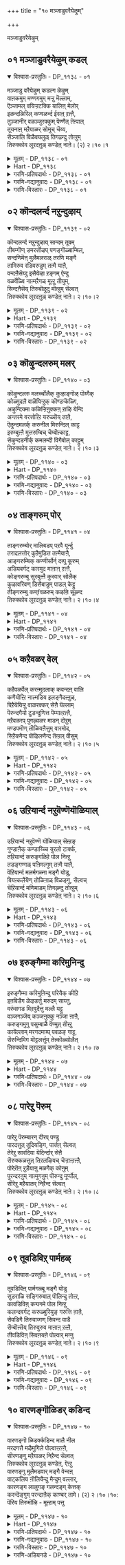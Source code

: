 +++
title = "१० मञ्जाडुवरैयेऴुम्"

+++

मञ्जाडुवरैयेऴुम्

## ०१ मञ्जाडुवरैयेऴुम् कडल्

<details open><summary>विश्वास-प्रस्तुतिः - DP_११३८ - ०१</summary>

मञ्जाडु वरैयेऴुम् कडल्ग ळेऴुम्  
वाऩकमुम् मण्णगमुम् मऱ्ऱु मॆल्लाम्,  
ऎञ्जामल् वयिऱ्ऱटक्कि यालिऩ् मेलोर्  
इळन्दळिरिल् कण्वळर्न्द ईसऩ् ऱऩ्ऩै,  
तुञ्जानीर् वळञ्जुरक्कुम् पॆण्णैत् तॆऩ्पाल्  
तूयनाऩ् मऱैयाळर् सोमुच् चॆय्य,  
सॆञ्जालि विळैवयलुळ् तिगऴ्न्दु तोऩ्ऱुम्  
तिरुक्कोव लूरदऩुळ् कण्डेऩ् नाऩे। (२) २।१०।१
</details>

<details><summary>मूलम् - DP_११३८ - ०१</summary>

मञ्जाडु वरैयेऴुम् कडल्ग ळेऴुम्  
वाऩकमुम् मण्णगमुम् मऱ्ऱु मॆल्लाम्,  
ऎञ्जामल् वयिऱ्ऱटक्कि यालिऩ् मेलोर्  
इळन्दळिरिल् कण्वळर्न्द ईसऩ् ऱऩ्ऩै,  
तुञ्जानीर् वळञ्जुरक्कुम् पॆण्णैत् तॆऩ्पाल्  
तूयनाऩ् मऱैयाळर् सोमुच् चॆय्य,  
सॆञ्जालि विळैवयलुळ् तिगऴ्न्दु तोऩ्ऱुम्  
तिरुक्कोव लूरदऩुळ् कण्डेऩ् नाऩे। (२) २।१०।१
</details>

<details><summary>Hart - DP_११३८</summary>

The dear lord swallowed all the mountains where clouds float,  
the seven oceans, the sky, the earth and all things,  
kept them all in his stomach  
and lay on a tender banyan leaf at the end of the eon:  
I saw him in Thirukkovalur  
where fine paddy grows shining in the fields  
and where pure reciters of the Vedas  
perform Soma sacrifices on the southern banks of the Peṇṇai river  
that flourishes with abundant water:
</details>

<details><summary>गरणि-प्रतिपदार्थः - DP_११३८ - ०१</summary>

मञ्जु=मोडगळु, आडु=सुळिदाडुवन्थ, वरै=पर्वतगळु, एऴुम्=एळन्नू कडल् हळ्=कडलुगळु, एऴुम्=एळन्नू, वान् उलहुम्=मेलण लोकगळॆल्लवन्नू, मण् उलहुम्=भूलोकवन्नू, मट्रुम् ऎल्लाम्=इतर उळिद ऎल्लवन्नू, ऎञ्जामल्=हाळागदन्तॆ, कॆट्टुहोगदन्तॆ, वयट्रु=हॊट्टॆयल्लि, अडक्कि=अडगिसिकॊण्डु, ओर्=साटियिल्लद, आलिन्=आलद, इळम्=ऎळॆय, तळिरिल् मेल्=चिगुरॆलॆय मेलॆ, कण् वळर्न्द=पवडिसिद\(निद्रिसिद\), ईशन् तन्नै=सर्वेश्वरन, तुञ्जा=ऎन्दिगू कॊरॆयागद, नीर्=नीरिन, वळम्=समृद्धियाद, शुरुक्कूम्-प्रवहिसुव, पॆण्णै=पॆण्णै नदिय,\(दक्षिण पिनाकिनि नदिय\) तॆन् पाल्=दक्षिणभागदल्लि, तूय=परिशुद्धराद, नाल् मऱै आळर्=नाल्कु वेदगळन्नू कलितवरु\(वैदिकरु\), शोमु शॆय्य=सोमयागादिगळन्नु माडलु, शॆम् शालि=कॆम्बत्तद, विळै=बॆळॆयुव, वयलुळ्=गद्दॆगळल्लि, तिहऴ्न्दु=प्रकाशिसि, तॊन्ऱुम्=काणुत्तिरुव, तिरुक्कोवलूर् अदनुळ्=तिरुक्कोवलूरिनल्लि, कण्डेन् नाने=नाने कण्डॆनु.
</details>

<details><summary>गरणि-गद्यानुवादः - DP_११३८ - ०१</summary>

मोडगळु सुळिदाडुवन्थ पर्वतगळु एळन्नू, कडलुगळु एळन्नू, मेलण लोकगळॆल्लवन्नू, भूलोकवन्नू, उळिद ऎल्लवन्नू कॆट्टुहाळागदन्तॆ हॊट्टॆयल्लि अडगिसिकॊण्डु, साटियिल्लद आलद चिगुरॆलॆय मेलॆ पवडिसि निद्रिसिद सर्वेश्वरन, ऎन्दिगू कॊरॆयागद समृद्धियाद नीरिन प्रवाहवुळ्ळ पॆण्णै नदिय\(दक्षिण पिनाकिनि नदिय\)

तॆङ्कण भागदल्लि परिशुद्धवाद नाल्कु वेदगळन्नु कलितवरु सोमयागादिगळन्नु माडलु कॆम्बत्त बॆळॆयुव गद्दॆगळल्लि प्रकाशिसि काणुत्तिरुव तिरुक्कोवलूरिनल्लि नाने कण्डॆ.\(१\)
</details>

<details><summary>गरणि-विस्तारः - DP_११३८ - ०१</summary>

आऴ्वाररु हेळुत्तारॆ-तिरुक्कोवलूरु ऎम्बुदु दक्षिणभारतद प्रसिद्धवाद दिव्यक्षेत्र. इदु दक्षिण पिनाकिनि अथवा पॆण्णैनदिय तॆङ्कणदडदल्लि कॆम्बत्त हुलुसागि बॆळॆयुव विशालवाद गद्दॆगळ नडुवॆ बॆळगुत्तिदॆ. अल्लि, नाल्कु वेदगळन्नू साङ्गवागि कलित परिशुद्धस्वभावद वैदिकरु सोमयागादिगळन्नु मोकहितक्कागि नडसुत्तारॆ. नदियल्लि नीरु ऎन्दॆन्दिगू बत्तदॆ, कॊरॆयागदॆ, ऒन्दे समनागि, शुद्धवागि हरियुत्तिरुत्तदॆ.

ई तिरुक्कोवलूरु दिव्यक्षेत्रदल्लि भक्तरन्नु अनुग्रहिसुवुदक्कागि अर्चामूर्तियागिरुव सर्वेश्वरनु आपत्तिनल्लि ऒदगिबरुवन्थवनु, हिन्दॆ, महाप्रळय बन्दाग, अवनु एळुकुलपर्वतगळन्नू, एळु महासमुद्रगळन्नू, मेलण एळु लोकगळन्नू,भूलोकवन्नू, पाताळादि अधोलोकगळन्नू उळिद ऎल्लवन्नू ऒळगॊण्ड इडिय ब्रह्माण्डवन्ने तन्न हॊट्टॆयल्लि अडगिसिट्टुकॊण्डु, अवु यावुवू कॆडदन्तॆ,हाळागदन्तॆ नोडिकॊण्डवनु, अनन्तर अवने ऒन्दु अपूर्वविलक्षण शिशुवागि रूपगॊण्डु, साटियिल्लद आलद ऒन्दु चिगुरॆलॆय मेलॆ निर्लिप्तनागि पवडिसि बहुकाल निद्रिसिदवनु. इन्थ अद्भुतकारियूकरुणानिधियू आद ई सर्वेश्वरनन्नु इन्दु नन्न कण्णार इल्लि नाने कण्डुकॊण्डॆ\!
</details>

## ०२ कॊन्दलर्न्द नऱुन्दुऴाय्

<details open><summary>विश्वास-प्रस्तुतिः - DP_११३९ - ०२</summary>

कॊन्दलर्न्द नऱुन्दुऴाय् सान्दम् तूबम्  
तीबम्गॊण् डमरर्त्तॊऴप् पणङ्गॊळ्बाम्बिल्,  
सन्दणिमॆऩ् मुलैमलराळ् तरणि मङ्गै  
तामिरुव रडिवरुडुम् तऩ्मै याऩै,  
वन्दऩैसॆय्दु इसैयेऴा ऱङ्गम् ऐन्दु  
वळर्वेळ्वि नाऩ्मऱैगळ् मूऩ्ऱु तीयुम्,  
सिन्दऩैसॆय् तिरुबॊऴुदु मॊऩ्ऱुम् सॆल्वत्  
तिरुक्कोव लूरदऩुळ् कण्डेऩ् नाऩे। २।१०।२
</details>

<details><summary>मूलम् - DP_११३९ - ०२</summary>

कॊन्दलर्न्द नऱुन्दुऴाय् सान्दम् तूबम्  
तीबम्गॊण् डमरर्त्तॊऴप् पणङ्गॊळ्बाम्बिल्,  
सन्दणिमॆऩ् मुलैमलराळ् तरणि मङ्गै  
तामिरुव रडिवरुडुम् तऩ्मै याऩै,  
वन्दऩैसॆय्दु इसैयेऴा ऱङ्गम् ऐन्दु  
वळर्वेळ्वि नाऩ्मऱैगळ् मूऩ्ऱु तीयुम्,  
सिन्दऩैसॆय् तिरुबॊऴुदु मॊऩ्ऱुम् सॆल्वत्  
तिरुक्कोव लूरदऩुळ् कण्डेऩ् नाऩे। २।१०।२
</details>

<details><summary>Hart - DP_११३९</summary>

He rests on Adisesha on the ocean,  
as the gods in the sky bring fragrant thulasi garlands,  
sandal paste, fragrances and lamps to worship him  
and both Lakshmi whose breasts are smeared with sandal paste  
and the earth goddess rub his feet:  
I saw him in rich Thirukkovalur  
where the reciters of the Vedas make the five sacrifices  
and three fires and worship him reciting  
the six Upanishads and the four Vedas  
with musical songs that have seven ragas:  
They think only of him in their minds night and day:
</details>

<details><summary>गरणि-प्रतिपदार्थः - DP_११३९ - ०२</summary>

कॊन्दु=गॊञ्चलु गॊञ्चलागि, अलर्न्द=अरळिरुव, नऱु=सुवासनॆय, तुऴाय्=तुलसिय\(हारगळ\)न्नू, शान्दम्=गन्धवन्नू, दूपम्=धूपवन्नू, दीपम्=दीपवन्नू, कॊण्डु=तॆगॆदुकॊण्डु, अमरर्=देवतॆगळु, तॊऴुम्=पूजिसुव, पणम् कॊळ्=हॆडॆगळन्नुळ्ळ,

पाम्बिल्=शेषन मेलॆ=शन्दु=सुगन्धवन्नु, अणि=पूसिरुव, मॆल् मुलै=मृदुवाद मॊलॆगळुळ्ळ, मलराळ्=श्रीदेवियू, तरणिमङ्गै=भूदेवियू, ताम् इरुवर्=अवरिब्बरू, अडिवरुडुम्=पादसेवॆ माडुव, तन्मैयानै= हिरिमॆयुळ्ळ भगवन्तनन्नु वन्दनै शॆय्दु=नमस्करिसि, इशै एऴ्-सप्तस्वरगळिन्दलू, आऱु अङ्गम्=आरु वेदाङ्गगळिन्दलू, ऐन्दुवळर् वेळ्वि=पञ्चमहायज्ञगळिन्दलू, नान् मऱैहळ्=नाल्कु वेदगळिन्दलू, मून्ऱु तीयुम्=मूरु अग्निगळिन्दलू, इरुपोदुम्=ऎरडु वेळॆगळल्लियू, शिन्दनैशॆय्दु=चिन्तनॆ नडसुत्ता इरुव, ऒन्ऱुम्=साटियिल्लद, शॆल्वत्तु= भक्तर भाग्यवुळ्ळ, तिरुक्कोवलूर् अदनुळ्=तिरुक्कोवलूरु क्षेत्रदल्लि, कण्डेन् नाने=नाने कण्णार कण्डॆ.
</details>

<details><summary>गरणि-गद्यानुवादः - DP_११३९ - ०२</summary>

गॊञ्चलु गॊञ्चलागि अरळिरुव सुवासनॆय तुलसिय हारगळन्नू गन्धवन्नू धूपवन्नू दीपवन्नू तॆगॆदुकॊण्डु देवतॆगळु पूजिसुव हॆडॆगळुळ्ळ शेषन मेलॆ पवडिसि चन्दनवन्नु पूसिरुव मृदुवाद मॊलॆगळुळ्ळ श्रीदेवियू भूदेवियू इब्बरू पादसेवॆ माडुव हिरिमॆयुळ्ळ भगवन्तनन्नु नमस्करिसि, सप्तस्वरगळिन्दलू, आरु वेदाङ्गगळिन्दलू, पञ्चमहायज्ञगळिन्दलू, नाल्कु वेदगळिन्दलू, मूरु अग्निगळिन्दलू, ऎरडु वेळॆगळल्लियू चिन्तिसुत्ता इरुव साटियिल्लद भक्तर भाग्यवुळ्ळ तिरुक्कोवलूरिनल्लिनाने कण्णार कण्डॆ.\(२\)
</details>

<details><summary>गरणि-विस्तारः - DP_११३९ - ०२</summary>

आऴ्वाररु हेळुत्तारॆ- तिरुक्कोवलूरिनल्लि नॆलसिरुव सर्वेश्वरनु हॆडॆगळुळ्ळ शेषन मेलॆ पवडिसिद्दानॆ. श्रीदेवि भूदेविगळीर्वरू स्वामिय पादसेवॆयल्लि तॊडगिद्दारॆ. देवाधिदेवतॆगळुअल्लिगॆ बन्दु, परिमळवन्नु बीरुव गॊञ्चलुगॊञ्चलागि अरळिरुव तुलसिय हारगळिन्दलू, धूपदीप चन्दनादिगळिन्दलू पूजिसि, स्वामिगॆ नम्रतॆयिन्द तलॆबागि नमस्करिसुत्तारॆ. तिरुक्कोवलूरिनल्लि भगवन्तनन्नु भयभक्तियिन्द नमिसि पूजिसुव विष्ठराद वैदिकरिद्दारॆ. अवरु भगवन्तनिगागि इनिदागि सप्तस्वरगळ जोडणॆयिन्द कूडिद गान माडुत्तारॆ. आरु वेदाङ्गगळन्नु पट्ःइसुत्तारॆ. पञ्चमहायज्ञगळन्नु नडसुत्तारॆ. नाल्कु वेदगळिन्द स्तुतिसुत्तारॆ. त्रेताग्निगळिन्द पूजिसुत्तारॆ. हीगॆ, ऎरडु वेळॆगळल्लियू तप्पदॆ सर्वेश्वरनन्नु पूजिसुव भक्तर भाग्यवन्नुळ्ळद्दु ई तिरुक्कोवलूरु क्षेत्र. अपारमहिमनाद सर्वेश्वरनन्नु अल्लि नाने कण्णार कण्डॆ\!
</details>

## ०३ कॊऴुन्दलरुम् मलर्

<details open><summary>विश्वास-प्रस्तुतिः - DP_११४० - ०३</summary>

कॊऴुन्दलरु मलर्च्चोलैक् कुऴाङ्गॊळ् पॊय्गैक्  
कोळ्मुदलै वाळॆयिऱ्ऱुक् कॊण्डऱ्कॆळ्गि,  
अऴुन्दियमा कळिऱ्ऱिऩुक्कऩ् ऱाऴि येन्दि  
अन्तरमे वरत्तोऩ्ऱि यरुळ्सॆय् ताऩै,  
ऎऴुन्दमलर्क् करुनील मिरुन्दिल् काट्ट  
इरुम्बुऩ्ऩै मुत्तरुम्बिच् चॆम्बॊऩ्काट्ट,  
सॆऴुन्दडनीर्क् कमलम्दी विगैबोल् काट्टुम्  
तिरुक्कोव लूरदऩुळ् कण्डेऩ् नाऩे। २।१०।३
</details>

<details><summary>मूलम् - DP_११४० - ०३</summary>

कॊऴुन्दलरु मलर्च्चोलैक् कुऴाङ्गॊळ् पॊय्गैक्  
कोळ्मुदलै वाळॆयिऱ्ऱुक् कॊण्डऱ्कॆळ्गि,  
अऴुन्दियमा कळिऱ्ऱिऩुक्कऩ् ऱाऴि येन्दि  
अन्तरमे वरत्तोऩ्ऱि यरुळ्सॆय् ताऩै,  
ऎऴुन्दमलर्क् करुनील मिरुन्दिल् काट्ट  
इरुम्बुऩ्ऩै मुत्तरुम्बिच् चॆम्बॊऩ्काट्ट,  
सॆऴुन्दडनीर्क् कमलम्दी विगैबोल् काट्टुम्  
तिरुक्कोव लूरदऩुळ् कण्डेऩ् नाऩे। २।१०।३
</details>

<details><summary>Hart - DP_११४०</summary>

When the pious elephant Gajendra  
was caught by a terrible crocodile  
with sharp sword-like teeth in the pool in a grove  
where tender shoots and blossoms bloomed,  
he was terrified and called the lord,  
and our god with his discus came to the pond,  
killed the crocodile, saved Gajendra and gave him his grace:  
I saw our lord in Thirukkovalur  
where dark neelam blossoms bloom,  
large punnai buds open with the color of red gold  
and lotuses in the beautiful ponds shine like fires:
</details>

<details><summary>गरणि-प्रतिपदार्थः - DP_११४० - ०३</summary>

कॊऴुन्दु=तळिरुगळिन्दलू, अलरुम् मलर्=अरळुव हूगळिन्दलू कूडिद, शोलै कुऴाम् कॊळ्=तोपुगळिन्द तुम्बिद, पॊय् है=सरोवरदल्लि, कोळ् मुदलै=क्रूरवाद मॊसळॆयु. वाळ् ऎयिऱु=कत्तियन्तॆ हरितवाद कोरॆहल्लुगळिन्द, कॊण्डर् कु=कालन्नु कच्चि हिडिदाग, ऎळ् हि=कृशवागि, अऴुन्दिय=दुःख\(सङ्कट\)पट्टु, मा कळिट्रुनुक्कू=दॊड्ड आनॆगॆ, अन्ऱु=अन्दु, आऴि एन्दि=चक्रायुधवन्नु धरिसि, अन्दरमेवर-आकाशवे इळिदु बरुवन्तॆ, तोन्ऱि=काणिसिकॊण्डु\(प्रत्यक्षवागि\) अरुळ् शॆय्दानै=कृपॆमाडिदवनन्नु, ऎऴुन्द=नीरिनिन्द मेलॆद्द, मलर् करुनीलम्=कन्नैदिलॆ हूवु, इरुन्दिल् काट्ट-इद्दलिनन्तॆ तोरुत्तिरलु, इरु पुन्नै=दॊड्डदॊड्ड हॊन्नॆमरगळु, मुत्तु=-मुत्तिन हागॆ, अरुम्बि=मॊग्गॊडॆदु, शॆम् पॊन् काट्ट=कॆम्पुचिन्नदन्तॆ तोरुत्तिरलु, शॆऴु=परिशुभ्रवाद, तडम् नीर्=तटाकद नीरिन मेलण, कमलम्=कॆन्दावरॆहूगळु, तीविहै=दीविगॆगळन्तॆ, काट्टुम्=तोरुत्तिरुव, तिरुक्कोवलूर् अदनुळ्=तिरुक्कोवलूरु क्षेत्रदल्लि, कण्डेन् नाने=नाने कण्णार कण्डॆ.
</details>

<details><summary>गरणि-गद्यानुवादः - DP_११४० - ०३</summary>

तळिरुगळिन्दलू अरळुव हूगळिन्दलू कूडिद तोपुगळिन्द तुम्बिकॊण्ड सरोवरदल्लि क्रूरवाद मॊसळॆयु कत्तियन्तॆ हरितवाद कोरॆहल्लुगळिन्द कालन्नु कच्चिहिडिदाग, कृशवागि सङ्कटपट्ट दॊड्ड आनॆगॆ,अन्दु चक्रायुधवन्नु धरिसि, आकाशवे इळिदु बरुवन्तॆ काणिसिकॊण्डु कृपॆमाडिदवनन्नु, नीरिनिन्द मेलॆद्द कन्नैदिलॆ हू इद्दलिनन्तॆ तोरुव दॊड्डदॊड्ड हॊन्नॆमरगळु मुत्तिन हागॆ मॊग्गॊडॆदु कॆम्पुचिन्नदन्तॆ तोरुव, परिशुभ्रवाद तटाकद नीरिन मेलॆ कॆन्दावरॆहूगळु दीविगॆगळन्तॆ तोरुव तिरुक्कोवलूरिनल्लि नाने कण्डॆ.\(३\)
</details>

<details><summary>गरणि-विस्तारः - DP_११४० - ०३</summary>

आऴ्वाररु हेळुत्तारॆ- तिरुक्कोवलूरिनल्लि नॆलसिरुव सर्वेश्वरनु परमकृपाळु. हिन्दॆ, ऒन्दु सल तळिरुगळिन्दलू अरळिद हूगळिन्दलू तुम्बिद तोपुगळिन्द सुत्तुवरिद तम्पाद सरोवरदल्लि, क्रूरवाद मॊसळॆय बायिगॆ सिक्किबिद्द आनॆयॊन्दु भगवन्तनन्नु दीनवागि प्रार्थिसलु आक्षणदल्ले स्वामियु चक्रधारियागि अल्लिगॆ धाविसि बन्दु, आ मॊसळॆय बायिन्द अदन्नु बिडिसलिल्लवे? हागॆये प्रकृतिरम्यवागिरुव तिरुक्कोवलूरिनल्लि भगवन्तनु भक्तरिगॆ कृपॆदोरुवुदरल्लि सन्देहवे इल्ल.
</details>

## ०४ ताङ्गरुम् पोर्

<details open><summary>विश्वास-प्रस्तुतिः - DP_११४१ - ०४</summary>

ताङ्गरुम्बोर् मालिबडप् पऱवै यूर्न्दु  
तरादलत्तोर् कुऱैमुडित्त तऩ्मैयाऩै,  
आङ्गरुम्बिक् कण्णीर्सोर्न् दऩ्पु कूरुम्  
अडियवर्गट् कारमुद माऩाऩ् ऱऩ्ऩै,  
कोङ्गरुम्बु सुरबुऩ्ऩै कुरवार् सोलैक्  
कुऴावरिवण् डिसैबाडुम् पाडल् केट्टु  
तीङ्गरुम्बु कण्fवळरुम् कऴऩि सूऴ्न्द  
तिरुक्कोव लूरदऩुळ् कण्डेऩ् नाऩे। २।१०।४
</details>

<details><summary>मूलम् - DP_११४१ - ०४</summary>

ताङ्गरुम्बोर् मालिबडप् पऱवै यूर्न्दु  
तरादलत्तोर् कुऱैमुडित्त तऩ्मैयाऩै,  
आङ्गरुम्बिक् कण्णीर्सोर्न् दऩ्पु कूरुम्  
अडियवर्गट् कारमुद माऩाऩ् ऱऩ्ऩै,  
कोङ्गरुम्बु सुरबुऩ्ऩै कुरवार् सोलैक्  
कुऴावरिवण् डिसैबाडुम् पाडल् केट्टु  
तीङ्गरुम्बु कण्fवळरुम् कऴऩि सूऴ्न्द  
तिरुक्कोव लूरदऩुळ् कण्डेऩ् नाऩे। २।१०।४
</details>

<details><summary>Hart - DP_११४१</summary>

The lord, sweet nectar for his devotees  
who shed tears of devotion for him,  
rode on Garuḍa, fought with the Māli, strong in battle,  
conquered and destroyed the Rakshasas  
and released the people of the earth from their troubles:  
I saw him in Thirukkovalur surrounded with groves  
where kongu trees, budding surapunnai trees and kuravam trees grow  
and the sweet sugarcane plants in the fields  
listen to the singing of swarms of lined bees and sleep:
</details>

<details><summary>गरणि-प्रतिपदार्थः - DP_११४१ - ०४</summary>

ताङ्ग=तडॆदु\(सहिसि\)कॊळ्ळलु, अरु=असाध्यवाद, पोर्=युद्धदल्लि, मालि=मालियॆम्ब रक्कसनु, पड-मडिदुबीळुवन्तॆ, पऱवै=गरुड पक्षियन्नु, ऊर्न्दु=एरि, तरातलत्तोर्=धरातलदवर, कुऱै मुडित्त=कॊरतॆगळन्नु नीगिसिद, तन्मैयानै=दिव्यस्वभावदवनन्नु, कण् नीर्=कण्णीरु, अरुम्बि=मुत्तिनन्तॆ शोर्न्दु=प्रवहिसि, अन्बु कूरुम्= भक्तियन्नु तोरिसुव\(तिळिसुव\), अडियवर् कट्कु=भक्तरिगॆ, आङ्गु=अल्लिये\(आगले\),आर् अमुदम्=श्रेष्ठवाद\(विशिष्टवाद\), अमृतवे, आनान् तन्नै=आदवनन्नु, कोङ्गु अरुम्बु=कोङ्गुमरद हूगळू, शुरुपुन्नै=सुरुहॊन्नॆय हूगळु, कुरवु=कुरवु हूगळू,आर्=तुम्बिरुव, शोलै=तोपुगळल्लि, कुऴा-ऒट्टुगूडि\(गुम्पुगुम्पागि\), वरि=सुन्दरवाद, वण्डु=दुम्बिगळु, इशैपाडुम्=मधुरगानमाडुव, पाडल् केट्टु=हाडुगळन्नु केळु, तीम्=मधुरवाद, करुम्बु=कब्बु, कण् वळरुम्=निद्रिसुव, कऴनि=गद्दॆगळिन्द, शूऴ्न्द-सुत्तुवरिद, तिरुक्कोवलूर् अदनुळ्=तिरुक्कोवलूरु क्षेत्रदल्लि, कण्डेन् नाने=नाने कण्णार कण्डॆ.
</details>

<details><summary>गरणि-विस्तारः - DP_११४१ - ०४</summary>

सहिसलसाध्यवाद युद्धदल्लि मालि ऎम्ब रक्कसनु मडिदुबीळुवन्तॆ गरुडपक्षियन्नु एरि भूलोकदवर कॊरतॆगळन्नु नीगिसिद दिव्यस्बभावदवनन्नु, कण्णीरु मुत्तिनन्तॆ हरिसुत्ता भक्तियन्नु तोर्पडिसुव भक्तरिगॆ अल्लिये आगले विशिष्टवाद अमृतवे आदवनन्नु, कोङ्गु

सुरहॊन्नॆ,कुरव हूगळिन्द तुम्बिद तोफुगळल्लि गुम्पुगुम्पागि मधुरगान माडुव सुन्दरवाद दुम्बिगळ हाडुगळन्नु केळिमधुरवाद कब्बु निद्रिसुव गद्दॆगळिन्द सुत्तुवरिद तिरुक्कोवलूरिनल्लि नाने कण्डॆ\! \(४\)

आऴ्वाररु हेळुत्तारॆ- तिरुक्कोवलूरिनल्लि नॆलसिरुव भगवन्तनु सर्वेश्वरनु, भक्तपराधीननु,भूलोकद जनर सङ्कटगळन्नु परिहरिसतक्कवनु. हिन्दॆ मालि, माल्यवान्,सुमालि ऎम्ब मूवरु कडुक्रूरिगळाद राक्षसर हिंसॆयन्नु भूलोकवासिगळिगॆ तप्पिसुवुदक्कागि स्वामिये स्वतः गरुडारूढनागि बन्दु,अवरन्नु तन्न चक्रयुधदिन्द तरिदुहाकिदनल्लवे? भक्तिवशरागि कण्णीरु सुरिसुत्ता तम्म अतिशयवाद भक्तियन्नु भक्तरु स्वामियल्लि व्यक्तपडिसिदरॆन्दरॆ, अल्लिये आ क्षणदल्लिये स्वामियु मैदोरि अवरिगॆ आनन्दामृतवन्नु उणिसुववनल्लवे? सुलभसाध्यनू, भक्तवशनू आद आ स्वामियन्नु नानु तिरुक्कोवलूरिनल्लिये कण्डुकॊण्डॆ.
</details>

## ०५ कऱैवळर् वेल्

<details open><summary>विश्वास-प्रस्तुतिः - DP_११४२ - ०५</summary>

कऱैवळर्वेल् करऩ्मुदलाक् कवन्दऩ् वालि  
कणैयॊऩ्ऱि नाल्मडिय इलङ्गैदऩ्ऩुळ्,  
पिऱैयॆयिऱ्ऱु वाळरक्कर् सेऩै यॆल्लाम्  
पॆरुन्दगैयो टुडन्दुणित्त पॆम्माऩ्ऱऩ्ऩै,  
मऱैवळरप् पुगऴ्वळर माडन् दोऱुम्  
मण्डपमॊण् तॊळियऩैत्तुम् वारमोद,  
सिऱैयणैन्द पॊऴिलणैन्द तॆऩ्ऱल् वीसुम्  
तिरुक्कोव लूरदऩुळ् कण्डेऩ् नाऩे। २।१०।५
</details>

<details><summary>मूलम् - DP_११४२ - ०५</summary>

कऱैवळर्वेल् करऩ्मुदलाक् कवन्दऩ् वालि  
कणैयॊऩ्ऱि नाल्मडिय इलङ्गैदऩ्ऩुळ्,  
पिऱैयॆयिऱ्ऱु वाळरक्कर् सेऩै यॆल्लाम्  
पॆरुन्दगैयो टुडन्दुणित्त पॆम्माऩ्ऱऩ्ऩै,  
मऱैवळरप् पुगऴ्वळर माडन् दोऱुम्  
मण्डपमॊण् तॊळियऩैत्तुम् वारमोद,  
सिऱैयणैन्द पॊऴिलणैन्द तॆऩ्ऱल् वीसुम्  
तिरुक्कोव लूरदऩुळ् कण्डेऩ् नाऩे। २।१०।५
</details>

<details><summary>Hart - DP_११४२</summary>

Our god who fought and killed with one arrow the Rākshasas  
Karan, Kavandan, Māli and the monkey king Vāli  
who carried spears smeared with blood,  
destroying the army of Rākshasas  
with teeth shining like crescent moons  
and their king Ravaṇan in Lanka,  
stays in famous Thirukkovalur where devotees recite  
pāsurams on all the porches of shining palaces  
where a breeze blows from groves  
surrounded with ponds: I saw him there:
</details>

<details><summary>गरणि-प्रतिपदार्थः - DP_११४२ - ०५</summary>

कऱैवळर्=\(हिन्दॆय\)कलॆयन्नु हॆच्चिसुव, वेल्=वेलायुधद सेनॆयुळ्ळ, करन् मुदला=खरने मॊदलादवरन्नू, कवन्दन्=कबन्धनन्नू, वालि=वालियन्नू, कणै=बाण, ऒन्ऱिनाल्=ऒन्दरिन्दले, मडिय=सायुवन्तॆयू, इलङ्गैतन्नुळ्=लङ्कॆयल्लि, पिऱै ऎयिऱु=बालचन्द्रनन्तॆ मॊनचाद हल्लुगळ, वाळ् अरक्कर्=खड्गधारिगळाद राक्षसर, शेनैयॆल्लाम्-एनॆयन्नॆल्ला, पॆरुन्दहैयोडु=अवर हिरिय ऒडॆयनॊडनॆ, उडन्=आगले,बेग, तुणित्त=नाशगॊळिसिद, पॊम्मान् तन्नै=सर्वेश्वरनन्नु, मऱै वळर=वेदघोषवु वृद्धियागुत्तिरुव\(बॆळॆयुत्तिरुव\), पुहळ् वळर=कीर्तियु हॆच्चुत्तिरुव, माडम् तोऱुम्=महडिमनॆगळु, मण्डपम्=मण्टपगळु, ऒण् तॊळि=सुन्दरवाद बीदिगळु, अनैत्तुम्=ऎल्लवू

वारम् ओद=कीर्तनगळन्नु हाडुव, शिऱै=सरोवरगळिन्द, अणैन्द-कूडिद, पॊऴिल्=तोपुगळिन्द, अणैन्द=कूडिद, तॆन्ऱल्=तॆङ्कणगाळि, वीशुम्-बीसुव, तिरुक्कोवलूर् अदनुळ्=तिरुक्कोवलूरु क्षेत्रदल्लि, कण्डेन् नाने=नाने कण्णार कण्डॆ.
</details>

<details><summary>गरणि-गद्यानुवादः - DP_११४२ - ०५</summary>

\(हिन्दॆय\)कलॆयन्नु हॆच्चिसुव वेलायुधद सेनॆयुळ्ळ खरने मॊदलादवरन्नू, कबन्धनन्नू,वालियन्नू, बाणवॊन्दरिन्दले सायुवन्तॆयू लङ्कॆयल्लि बालचन्द्रनन्तॆ मॊनचाद हल्लुगळ खड्गधरैगळाद राक्षसर सेनॆयन्नॆल्ला अवर हिरिय ऒडॆयनॊडनॆ आगले नाशगॊळिसिद सर्वेश्वरनन्नु वेदघोषवु वृद्धियागुत्तिरुव, कीर्तियु हॆच्चुत्तिरुव महडिमनॆगळु, मण्टपगळु, सुन्दरवाद बीदिगळु, ऎल्लवू कीर्तनॆगळन्नु हाडुव मत्तु सरोवरगळिन्द कूडिद तोपुगळिन्द कूडिद तॆङ्कणगाळि बीसुव तिरुक्कोवलूरिनल्लि नाने कण्डॆ.\(५\)
</details>

<details><summary>गरणि-विस्तारः - DP_११४२ - ०५</summary>

तिरुक्कोवलूरिनल्लि नॆलसिरुव स्वामिय हिरिमॆ ऎन्थाद्दु? हिन्दॆ, श्रीरामावतारियागि सर्वेश्वरनु तन्न कोदण्डवॊन्दर सहायदिन्दले, खरनन्नू, कबन्धनन्नू,वालियन्नू अवरॆल्लर दुष्टसेनाबलवन्नू नाशगॊळिसिदनु. अल्लदॆ, लङ्कॆगॆ होगि अल्लिद्द क्रूरराक्षस गुणगळन्नू अवर ऒडॆयनाद रावणनन्नू सदॆबडिदु देशक्कॆ सुखसन्तोषगळन्नु ऒदगिसिदनु, दुष्टनिग्रह मत्तु शिष्टरक्षणॆयन्नु माडिद हिरिमॆयुळ्ळवनु भगवन्त.

तिरुक्कोवलूरू सह हिरिमॆयुळ्ळद्दु. अल्लि ऎल्लिनोडिदरू वेदघोष तुम्बिरुत्तदॆ. भक्तर कीर्तियिन्द तुम्भिरुत्तदॆ. सम्पत्तु समृद्धवागिदॆ. महडिमनॆगळिन्दलू, मण्टपगळिन्दलू, सॊगसागि अलङ्करिसिद बीदिगळिन्दलू भगवन्तनिगॆ सम्बन्धिसिद कीर्तनॆ,भजनॆ,मॊदलादवुगळिन्दलू शोभिसुत्तदॆ. उत्तमवाद परिशुद्धवाद नीरिरुव सरोवरगळिन्दलू तोपुगळिन्दलू, सुत्तुवरिदु तॆङ्कणगाळि अल्लि मन्दमन्दवागि मधुरवागि बीसुत्तिरुत्तदॆ. इन्थ सन्निवेशदल्लि अल्लदॆ सर्वेश्वरनन्नु इन्नॆल्लि आराधिसलु हितविद्दीतु?
</details>

## ०६ उऱियार्न्द नऱुवॆण्णॆयॊळियाल्

<details open><summary>विश्वास-प्रस्तुतिः - DP_११४३ - ०६</summary>

उऱियार्न्द नऱुवॆण्णॆ यॊळियाल् सॆऩ्ऱङ्  
गुण्डाऩैक् कण्डाय्च्चि युरलो टार्क्क,  
तऱियार्न्द करुङ्गळिऱे पोल निऩ्ऱु  
तडङ्गण्गळ् पऩिमल्गुम् तऩ्मै याऩै,  
वॆऱियार्न्द मलर्मगळ्ना मङ्गै योडु,  
वियऩ्कलैयॆण् तोळिऩाळ् विळङ्गु, सॆल्वच्  
चॆऱियार्न्द मणिमाडम् तिगऴ्न्दु तोऩ्ऱुम्  
तिरुक्कोव लूरदऩुळ् कण्डेऩ् नाऩे। २।१०।६
</details>

<details><summary>मूलम् - DP_११४३ - ०६</summary>

उऱियार्न्द नऱुवॆण्णॆ यॊळियाल् सॆऩ्ऱङ्  
गुण्डाऩैक् कण्डाय्च्चि युरलो टार्क्क,  
तऱियार्न्द करुङ्गळिऱे पोल निऩ्ऱु  
तडङ्गण्गळ् पऩिमल्गुम् तऩ्मै याऩै,  
वॆऱियार्न्द मलर्मगळ्ना मङ्गै योडु,  
वियऩ्कलैयॆण् तोळिऩाळ् विळङ्गु, सॆल्वच्  
चॆऱियार्न्द मणिमाडम् तिगऴ्न्दु तोऩ्ऱुम्  
तिरुक्कोव लूरदऩुळ् कण्डेऩ् नाऩे। २।१०।६
</details>

<details><summary>Hart - DP_११४३</summary>

When the cowherd mother Yashoda tied up Kaṇṇan  
because he stole fragrant butter from the uri and ate it,  
he cried and his wide eyes were filled with tears  
and he looked like an elephant tied to a stake:  
I saw him staying with Lakshmi  
and the eight-armed earth goddess  
in Thirukkovalur filled with rich palaces  
studded with shining diamonds:
</details>

<details><summary>गरणि-प्रतिपदार्थः - DP_११४३ - ०६</summary>

उऱि आर्न्द=नॆलुविनल्लि शेखरिसिट्ट, नऱु=परिमळदिन्द कूडिद, वॆण्णॆय्=बॆण्णॆयन्नु, ऒळियाल्=बॆळकिनल्लि\(प्रकाशदल्लि\), शॆन्ऱु=नडॆदु होगि, अङ्गु=अल्लि, उण्डानै=उण्डवनन्नु, कण्डु=नोडि, आय् च्चि=गॊल्लतियाद यशोदॆयु, उरलोडु=ऒरळिनॊडनॆ, आर् क्क=कट्टिहाकलु, तऱि=कम्बदॊडनॆ, आर्न्द-बिगियल्पट्ट, करुकळिऱु पोल-करिय आनॆयन्तॆ, निन्ऱु-निन्तु,तड=विशालवाद, कण् हळ्-कण्णुगळल्लि, पनि मल् हुम्=नीरु तुम्बिकॊण्डिरुव, तन्मैयानै=स्वभावदवनन्नु, वॆऱि=परिमळवु, आर्न्द=तुम्बिकॊण्डिरुव, मलर्-तावरॆ हूविन, महळ्= मगळाद श्रीदेवियॊडनॆयू, ना मङ्गैयोडु=सरस्वती देवियॊडनॆयू, वियन्=अतिविशिष्टवाद\(अपरूपवाद\) कलै=प्रकाश\(तेजस्सिनिन्द\)दिन्दलू, ऎण् तोळिनाल्=ऎण्टुतोळुगळिन्द, विळङ्गु=बॆळगुव, शॆल्वम्=सम्पत्तिनिन्दलू, शॆऱि=ऒत्तागि, आर्न्द=तुम्बिकॊण्डिरुव, मणिमाडम्=रत्नखचितवाद महडिमनॆगळु, तिहऴ्न्दु तोन्ऱुम्=बॆळगुत्ता, तोरुव तिरुक्कोवलूर् अदनुळ्=तिरुक्कोवलूरु क्षेत्रदल्लि, कण्डेन् नाने=नाने कण्णार कण्डॆ.
</details>

<details><summary>गरणि-गद्यानुवादः - DP_११४३ - ०६</summary>

नॆलुविनल्लि शेखरिसिट्ट सुवासनॆय बॆण्णॆयन्नु बॆळकिनल्लि नडॆदु होगि,अल्लि अदन्नुण्डवनन्नु कण्डु गॊल्लतियाद यशोदॆयु ऒरळिगॆ कट्टिहाकलु, कम्बक्कॆ बिगियल्पट्ट करिय आनॆयन्तॆ निन्तु, विशालवाद कण्णुगळल्लि नीरु तुम्बिकॊण्डिरुव स्वभावदवनन्नु, परिमळभरितवाद तावरॆहूविन मगळाद श्रीदेवियॊडनॆयू, सरस्वतीदेवियॊडनॆयू अतिविशिष्टवाद\(अपरूपवाद\) तेजस्सिनिन्दलू\) ऎण्टु तोळुगळिन्दलू बॆळगुव सम्पत्तिनिन्दलू, दट्टवागि कूडिकॊण्डिरुव रत्नखचितवाद महडिमनॆगळु बॆळगुत्ता तोरुव तिरुक्कोवलूरिनल्लि नाने कण्डॆ.\(६\)
</details>

<details><summary>गरणि-विस्तारः - DP_११४३ - ०६</summary>

तिरुक्कोवलूरिनल्लि नॆलसिरुव सर्वेश्वरन् हिन्दॆ, बालकृष्णनागि अवतरिसिद्दु. नन्दगोकुलदल्लि बालकृष्णनु मनॆयल्लि नॆलुविनल्लि भद्रवागि शेखरिसिट्टिद्द बॆण्णॆयन्नु अदर बॆळकिनल्लिये कण्डुकॊण्डु अदन्नु अल्लिये तिन्नुत्तिद्दद्दन्नु यशोदॆ कण्डळु. अवळिगॆ कोपबन्तु. अवनन्नु अवन दुष्टतनक्कॆ शिक्षॆ माडुवुदक्कागि ऒरळिगॆ कट्टिहाकिदळु. बलवाद कम्बक्कॆ सरपणियिन्द बिगिद सलगनन्तॆ, अवनु आग कण्डनु. अवन विशालवाद कण्णुगळल्लि नीरुतुम्बिकॊण्डित्तु. अळुववन हागॆ मुखमाडिकॊण्डिद्दनु. अवनु निजवागि अत्तने? अवनु मायावि ऎम्बुदु तिळियदे?

आ सर्वेश्वरनु नॆलसिरुव तिरुक्कोवलूरु ऎल्ल बगॆयल्लियू सम्पद्भरितवादद्दु. अल्लि दट्टवागि नॆलॆनिन्तिरुव रत्नखचितवाद महडिमनॆगळिवॆ. ऐश्वर्यवू ज्ञानवू बलवू ऎल्लॆल्लियू तुम्बि हरडिदॆ. मिगिलागि, सर्वेश्वरने अल्लि नॆलसि, भक्तरन्नु अनुग्रहिसुत्तानॆ.
</details>

## ०७ इरुङ्गैम्मा करिमुनिन्दु

<details open><summary>विश्वास-प्रस्तुतिः - DP_११४४ - ०७</summary>

इरुङ्गैम्मा करिमुऩिन्दु परियैक् कीऱि  
इऩविडैग ळेऴडर्त्तु मरुदम् साय्त्तु,  
वरुंसगड मिऱवुदैत्तु मल्लै यट्टु  
वञ्जगञ्जॆय् कञ्जऩुक्कु नञ्जा ऩाऩै,  
करुङ्गमुगु पसुम्बाळै वॆण्मुत् तीऩ्ऱु  
कायॆल्लाम् मरगदमाय्प् पवळङ् गाट्ट,  
सॆरुन्दिमिग मॊट्टलर्त्तुम् तेऩ्कॊळ्सोलैत्  
तिरुक्कोव लूरदऩुळ् कण्डेऩ् नाऩे। २।१०।७
</details>

<details><summary>मूलम् - DP_११४४ - ०७</summary>

इरुङ्गैम्मा करिमुऩिन्दु परियैक् कीऱि  
इऩविडैग ळेऴडर्त्तु मरुदम् साय्त्तु,  
वरुंसगड मिऱवुदैत्तु मल्लै यट्टु  
वञ्जगञ्जॆय् कञ्जऩुक्कु नञ्जा ऩाऩै,  
करुङ्गमुगु पसुम्बाळै वॆण्मुत् तीऩ्ऱु  
कायॆल्लाम् मरगदमाय्प् पवळङ् गाट्ट,  
सॆरुन्दिमिग मॊट्टलर्त्तुम् तेऩ्कॊळ्सोलैत्  
तिरुक्कोव लूरदऩुळ् कण्डेऩ् नाऩे। २।१०।७
</details>

<details><summary>Hart - DP_११४४</summary>

The lord grew angry at the elephant Kuvalayābeedam and killed it,  
fought with the Rākshasa Kesi when he came as a horse,  
conquered the seven bulls to marry Nappinnai,  
killed the wrestlers when they came as marudam trees,  
killed Sakaṭāsuran when he came as a cart  
and fought and killed his enemy, the evil Kamsan:  
I saw him in Thirukkovalur surrounded with groves  
where the buds of cherundi flowers bloom and drip honey  
and kamugu trees ripen with dark fruits  
and pālai trees spill white pearls  
as their dried beans shine like emeralds  
and their ripe fruits glow like corals:
</details>

<details><summary>गरणि-प्रतिपदार्थः - DP_११४४ - ०७</summary>

इरु कै=उद्दनाद सॊण्डलिन, मा=बलिष्ठवाद, करि=आनॆयन्नु, मुनिन्दु=कोपदिन्द मुगिसि, परियै=कुदुरॆयन्नु, कीऱि=सीळिनाशपडिसि, इनम्-गुम्पाद, विडैहळ् एऴ्-एळु वृषभगळन्नु,अडर् त्तु=अडगिसिट्टु, मरुतम्=ऎरडु मत्तीमरगळन्नु, शाय् त्तु=मुरिदु सायिसि, वरुम्=मेलॆनुग्गिबरुव, शहटम्=शकटवन्नु, इऱ=सायुवन्तॆ, उदैत्तु=ऒदॆदु, मल्लै=मल्लरन्नु, अट्टु=सदॆबडिदु, वञ्जम् शॆय्=वञ्चनॆ माडुव, कञ्जनुक्कू=कंसनिगॆ, नञ्जु=विषस्वरूप, आनानै=आदवनन्नु, करुकमुहु=कप्पनॆय अडकॆमरगळ, पशु पाळै=हळदिय हॊम्बाळॆय, वॆण्=बिळिय, मुत्तु=मुत्तुगळ,ईन्ऱु=पडॆयुव, काय् ऎल्लाम्=कायिगळॆल्लवू, मरहतम् आय्=मरकतवागि, पवळम् काट्ट=\(ऒळगॆ\) हवळगळन्नु तोरिसुव, शॆरुन्दि=सुरहॊन्नॆयु, मिह=बहळ हॆच्चागि, मॊट्टु=मॊग्गुगळन्नु, अलर् त्तुम्=अरळिसुव, तेन् कॊळ्=जेनुतुम्बिरुव, शोलै=तोपुगळन्नुळ्ळ, तिरुक्कोवलूर् अदनुळ्=तिरुक्कोवलूरु क्षेत्रदल्लि, कण्डेन् नाने=नाने कण्णार कण्डॆ.
</details>

<details><summary>गरणि-विस्तारः - DP_११४४ - ०७</summary>

उद्दवाद सॊण्डिलिन बलिष्ठवाद आनॆयन्नु मुनिदुकॊन्दु, कुदुरॆयन्नु सीळिनाशपडिसि, ऒट्टुगूडिद एळुवृषभगळन्नु अडगिसिट्टु

ऎरडु मत्तीमरगळन्नु मुरिदु सायिसि, मेलॆ नुग्गि बरुव शकटवु सायुवन्तॆ ऒदॆदु, मल्लरन्नु सदॆबडिदु, वञ्चकनाद कंसनिगॆ विषस्वरूपनादवनन्नु, कप्पगिरुव अडकॆमरगळ हळदिय हॊम्बाळॆयल्लि बिळिय मुत्तुगळु ईनुव कायिगळॆल्लवू मरकतदन्तॆयू अवुगळ ऒळगडॆ इरुवुदॆल्लवू हवळवागियू तोरुव मत्तु सुरहॊन्नॆय बहळ हॆच्चाद मॊग्गुगळॆल्लवू अरळि जेनन्नु तुम्बिरुव तोपुगळिन्द कूडिद तिरुक्कोवलूरिनल्लि नाने कण्डॆ.\(७\)

तिरुक्कोवलूरिनल्लि नॆलसिरुव सर्वेश्वरनु परमसमर्थनु. हिन्दॆ, अवनु श्रीकृष्णनागि अवतरिसिदाग, अवनु ऎळॆयमगुवागिद्दागिनिन्दलू नाना बगॆय अद्भुतसाहसगळन्नु नडसि, समर्थनॆनिसिकॊण्डवनु\! तन्न मेलॆ नुग्गिबन्द कुवलयापीडवॆम्ब मद्दानॆयन्नू बहळसुलभवाहॊ कॊन्दुहाकिदनु. हागॆये, कुदुरॆय रूपवन्नुतळॆदु अवनन्नु कॊल्ललु बन्द केशियॆम्ब राक्षसनन्नु सीळिकॊन्दु हाकिदनु. ऎरडु मत्तीमरगळ स्वरूपदल्लि बॆळॆयुत्तिद्द रक्कसरन्नु, आ मरगळ नडुवॆ इरुव स्थळदल्लि नुसुळि होगुव यत्नमाडि, आ ऎरडु मरगळनु मुरिदु उरुडिसिदनु. बण्डिय रूपदल्लि अवन मेलॆ हरिदु अवनन्नु कॊल्ललुबन्द शकटासुरनन्नु तन्न पुट्ट कालिनिन्दले आटवाडुवन्तॆ ऒदॆदु मुरिदु कॆडविदनु. अवन मेलॆ काळगक्कॆन्दु बन्द नुरित मल्लरन्नु, निरायासवागि बडिदुहाकिदनु. वञ्चकनाद कंसनन्नु कॊन्दु हाकिदनु. हीगॆ, दुष्टनिग्रह समर्थनु आ स्वामि\!

तिरुक्कोवलूरिनल्लि ऎल्लि नोडिदरू अडकॆय तोटगळु, सुरहॊन्नॆ तोपुगळु, कप्पगिरुव अडकॆय मरगळल्लि हळदिय हॊम्बाळॆगळु हॊळॆयुत्तवॆ. आ हॊम्बाळॆगळल्लि बिळिय मुत्तुगळ् पोणिसिदन्तॆ इरुव मॊग्गुगळॆल्लवू हसुराद कायिगळागुत्तवॆ. अवु “मरकतमणि”गळन्तॆयू, अवुगळ ऒळगडॆ इरुव अडकॆय गोटु उत्तमवाद हवळदन्तॆयू शोभिसुत्तवॆ. सुरहॊन्नॆ मरगळल्लि मॊग्गुगळु जिगियुत्तवॆ. अवुगळॆल्ल बिरिदु हूवागि, जेनुतुम्बि सुरिसुत्तवॆ.अल्लिये, आ सुन्दर प्रकृतिय नडुवॆये सर्वेश्वरनु ईग, भक्तरन्नु अनुग्रहिसुवुदक्कागि नॆलसिद्दानॆ.
</details>

## ०८ पारेऱु पॆरुम्

<details open><summary>विश्वास-प्रस्तुतिः - DP_११४५ - ०८</summary>

पारेऱु पॆरुम्बारन् दीरप् पण्डु  
पारदत्तुत् तूदियङ्गि, पार्त्तऩ् सॆल्वत्  
तेरेऱु सारदिया यॆदिर्न्दार् सेऩै  
सॆरुक्कळत्तुत् तिऱलऴियच् चॆऱ्ऱाऩ्ऱऩ्ऩै,  
पोरेऱॊऩ् ऱुडैयाऩु मळगैक् कोऩुम्  
पुरन्दरऩुम् नाऩ्मुगऩुम् पॊरुन्दु मूर्प्पोल्,  
सीरेऱु मऱैयाळर् निऱैन्द सॆल्वत्  
तिरुक्कोव लूरदऩुळ् कण्डेऩ् नाऩे। २।१०।८
</details>

<details><summary>मूलम् - DP_११४५ - ०८</summary>

पारेऱु पॆरुम्बारन् दीरप् पण्डु  
पारदत्तुत् तूदियङ्गि, पार्त्तऩ् सॆल्वत्  
तेरेऱु सारदिया यॆदिर्न्दार् सेऩै  
सॆरुक्कळत्तुत् तिऱलऴियच् चॆऱ्ऱाऩ्ऱऩ्ऩै,  
पोरेऱॊऩ् ऱुडैयाऩु मळगैक् कोऩुम्  
पुरन्दरऩुम् नाऩ्मुगऩुम् पॊरुन्दु मूर्प्पोल्,  
सीरेऱु मऱैयाळर् निऱैन्द सॆल्वत्  
तिरुक्कोव लूरदऩुळ् कण्डेऩ् नाऩे। २।१०।८
</details>

<details><summary>Hart - DP_११४५</summary>

The lord who went as a messenger to Duryodhana for the Pandavas,  
drove a large chariot for Arjuna in the battle  
and conquered and killed all the Kauravas  
stays in flourishing Thirukkovalur  
where good Vediyars, skilled in the Vedas,  
gather together and praise the god, and Shiva, rider of the bull,  
Kubera, the king of Alahai, Indra, the king of the gods,  
and four-headed Nānmuhan come together and worship him:
</details>

<details><summary>गरणि-प्रतिपदार्थः - DP_११४५ - ०८</summary>

पार्=भूमियल्लि, एऱु=बॆळॆयुत्तिरुव, पॆरु पारम्=दॊड्डभारवु, तीर=तॊलगुवन्तॆ, पण्डु=हिन्दॆ ऒन्दु कालदल्लि, पारदत्तु=भारतयुद्धद, तूदु इयङ्गि=सन्धिदूतनागि\(दौत्यवन्नु नडसि\), पार् त्तन्=पार्थन, शॆल्वम् तेर् एऱु=सुन्दरवाद रथवन्नु नडसुव, शारदि आय्=सारथियागि, ऎदिर्न्दार्=शत्रुगळ, सेनै=सेनॆगळुळ्ळ, शॆरुकळत्तु=युद्धभूमियल्लि, तिऱल् अऴिय=सामर्थ्यवॆल्ल अळियुवन्तॆ माडि, शॆट्रान् तन्नै=नाशगॊळिसिदवनन्नु, पोर् एऱु ऒन्ऱु उडैयानुम्=होराडुवन्थ ऒन्दु वृषभवन्नुळ्ळवनू, अळहै कोनुम्= अलकापुरिय राजनू, पुरन्दरनुम्=देवेन्द्रनू, नान् मुहनुम्=नाल्मुखनू, पॊरुन्दुम्=\(आश्रयिसि\)हॊन्दिकॊळ्ळुव, ऊर् पोल्=ऊरिन हागॆ, शीर् एऱु=\(हिरिमॆय\)सम्पत्तु तुम्बिरुव, मऱैयवर्=वैदिकरु, निऱैन्द=तुम्बिरुव, शॆल्वत्तु=सम्पत्तिन, तिरुक्कोवलूर् अदनुळ्=तिरुक्कोवलूरु क्षेत्रदल्लि, कण्डेन् नाने=नाने कण्णार कण्डॆ.
</details>

<details><summary>गरणि-गद्यानुवादः - DP_११४५ - ०८</summary>

भूमियल्लि हॆच्चुत्तिरुव महाभारवु तॊलगुवन्तॆ, हिन्दॆ ऒन्दु कालदल्लि, भारतयुद्धद सन्धि दौत्यनडसि, पार्थनसुन्दरवाद रथवन्नु नडसुव सारथियागि, शत्रुगळ सेनॆगळुळ्ळ युद्ध भूमियल्लि अवर सामर्थ्यवॆल्ल उडुगुवन्तॆ माडि अवरन्नु नाशगॊळिसिदवनन्नु, होराडुवन्थ वृषभवन्नुळ्ळवनू, अलकापुरिय राजनू, देवेन्द्रनू, नाल्मुखनू आश्रयिसुव ऊरिन हागॆ हिरिमॆय वैदिकरु नॆलसिरुव सम्पत्तन्नुळ्ळ तिरुक्कोवलूरिनल्लि नाने कण्डॆ.\(८\)
</details>

<details><summary>गरणि-विस्तारः - DP_११४५ - ०८</summary>

सर्वेश्वरन मूरु महत्कार्यगळल्लि ऒन्दाद अपरिमितवाद भूभारवन्नु इळिसुवुदक्कागि, महाभारत युद्धक्कॆ मुञ्चितवागि, कौरव पाण्डवर नडुवॆ सन्धितरुवुदक्कॆन्दु शान्तिदूतनागि कॆलसवन्नु नडसिदनु. सन्धिकार्यवु विफलगॊळ्ळलु, पाण्डवर कडॆय पार्थनिगॆ सारथियागि, युद्धभूमियल्लि ऎदुराळिगळ बलवॆल्ल उडुगुवन्तॆ माडि, अवरिगॆ जयगॊळिसिकॊट्टनु.

सर्वेश्वरनन्नु आश्रयिसि पूजिसलु वृषभवाहननाद शिवनू चतुर्मुख ब्रह्मनू, देवेन्द्रनू, कुबेरनू इतर अष्टदिक्पालकरू परमपददल्लि नॆरॆयुव हागॆये, तिरुक्कोवलूरिनल्लि देवतॆगळष्टे हिरिमॆयन्नुळ्ळ वेदवित्तुगळु आश्रयिसि भजिसलु सुलभनागि अल्लि नॆलसिद्दानॆ.
</details>

## ०९ तूवडिविऱ् पार्महळ्

<details open><summary>विश्वास-प्रस्तुतिः - DP_११४६ - ०९</summary>

तूवडिविऩ् पार्मगळ्बू मङ्गै योडु  
सुडराऴि सङ्गिरुबाल् पॊलिन्दु तोऩ्ऱ,  
कावडिविऩ् कऱ्पगमे पोल निऩ्ऱु  
कलन्दवर्गट् करुळ्बुरियुङ् गरुत्ति ऩाऩै,  
सेवडिगै तिरुवाय्गण् सिवन्द वाडै  
सॆम्बॊऩ्सॆय् तिरुवुरुव माऩाऩ् ऱऩ्ऩै,  
तीवडिविऩ् सिवऩयऩे पोल्वार् मऩ्ऩु  
तिरुक्कोव लूरदऩुळ् कण्डेऩ् नाऩे। २।१०।९
</details>

<details><summary>मूलम् - DP_११४६ - ०९</summary>

तूवडिविऩ् पार्मगळ्बू मङ्गै योडु  
सुडराऴि सङ्गिरुबाल् पॊलिन्दु तोऩ्ऱ,  
कावडिविऩ् कऱ्पगमे पोल निऩ्ऱु  
कलन्दवर्गट् करुळ्बुरियुङ् गरुत्ति ऩाऩै,  
सेवडिगै तिरुवाय्गण् सिवन्द वाडै  
सॆम्बॊऩ्सॆय् तिरुवुरुव माऩाऩ् ऱऩ्ऩै,  
तीवडिविऩ् सिवऩयऩे पोल्वार् मऩ्ऩु  
तिरुक्कोव लूरदऩुळ् कण्डेऩ् नाऩे। २।१०।९
</details>

<details><summary>Hart - DP_११४६</summary>

The lord who has beautiful hands, legs, a divine mouth and eyes,  
carries a shining discus and a conch in his hands  
and stays with the beautiful earth goddess and Lakshmi,  
is like the Kaṛpaga tree in Indra’s garden  
and gives his grace to the gods and all others:  
His godly form is adorned with red clothes and ornamented with pure gold:  
I saw him in everlasting Thirukkovalur  
where Vediyar live, divine like Nānmuhan  
and like Shiva who is colored fire red:
</details>

<details><summary>गरणि-प्रतिपदार्थः - DP_११४६ - ०९</summary>

तू=परिशुद्धवाद, वडिविल्=स्वरूपदिन्द, पार्महळ्=भूदेवियन्नू, पूमङ्गैयोडु=श्रीदेवियन्नू, शुडर् आऴि=प्रकाशिसुव\(तीक्ष्णवाद\) चक्रायुधवन्नू, शङ्गु=शङ्खवन्नू, इरुपाल्=ऎरडु पक्कगळल्लू हॊन्दि, पॊलिन्दु=प्रकाशिसुत्ता, निन्ऱ=इरुव, का=तोपुगळ, वडिविल्=रूपदल्लि, कऱ्पहमे पोल=कल्पवृक्षवे ऎम्बन्तॆ, निन्ऱु=नॆलसि, कलन्दवर् कट्कु=नॆरॆदवरिगॆ, अरुळ् पुरियुम्=कृपॆदोरुव, करुत्तिनानै=स्वभावदवनन्नु, शे अडि कै=कॆम्पाद पादगळु कैगळु, तिरुवाय् कण्-श्रेष्ठवाद बायि, कण्णुगळु, उळ्ळ शिवन्द आडै=कॆम्पु पीताम्बरवन्नु धरिसिद, शॆम् पॊन् शॆय्=कॆम्पु चिन्नदिन्दाद, तिरु उरुवुम्=पवित्रवाद रूपदवनु, आनान् तन्नै=आदवनन्नु, ती वडिविल्=अग्निस्वरूपनाद\(ज्योतिस्वरूपनाद\), शिवन् अयने पोल्वार्=शिवनन्नू, अजनन्नू होलुवन्थ, मन्नु=शाश्वतवाद, तिरुक्कोवलूर् अदनुळ्=तिरुक्कोवलूरु क्षेत्रदल्लि, कण्डेन् नाने=नाने कण्णार कण्डॆ.
</details>

<details><summary>गरणि-गद्यानुवादः - DP_११४६ - ०९</summary>

परिशुद्धवाद रूपद भूदेवियन्नू श्रीदेवियन्नू तीक्ष्णवाद बॆळगुव चक्रायुधवन्नू शङ्खवन्नू ऎरडु पक्कगळल्लू कूडि, प्रकाशिसुत्ता नॆलसिरुव तोपुगळ रूपदल्लि कल्पवृक्षवे ऎम्बन्तॆ नसॊ, नॆरॆदवरिगॆ कृपॆदोरुव स्वभावदवनन्नु कॆम्पाद पादगळु कैगळु श्रेष्ठवाद बायिकण्णुगळु, कॆम्पु पीताम्बर, कॆम्फु चिन्नदन्थ पवित्रवाद रूपवुळ्ळवनन्नु, ज्योतिस्वरूपद शिवनन्नू ब्रह्मनन्नू होलुवन्थवनन्नु शाश्वतवाद तिरुक्कोवलूरिनल्लि नाने कण्डॆ.\(९\)
</details>

<details><summary>गरणि-विस्तारः - DP_११४६ - ०९</summary>

ई पाशुरदल्लि आऴ्वाररु सर्वेश्वरन दिव्यस्वरूप स्वभावगळन्नु हेळुत्तारॆ-

भगवन्त अद्भुतसुन्दर. अवन कैगळू तिरुवडिगळू कॆम्पगॆ कोमलवागिवॆ. अवन बायि परिशुद्धवादद्दु. अवन कण्णुगळु विशालवागि सॊबगिनिन्द कूडिदवु. अवनुट्ट पीताम्बर कॆम्पुबण्णद्दु. अवन देहकान्तियो-अदु कॆम्पुचिन्नदन्तॆ मॆरॆगुळ्ळद्दु. अवन ऒन्दु कैयल्लि तेजोमयवाद तीक्ष्णवाद चक्रायुधविदॆ. अवन इन्नॊन्दु कैयल्लि धवळशङ्खविदॆ. परिशुद्धस्वरूपळाद भूदेवियू कमलोद्भवॆयाद श्रीदेवियू अवन ऎरडु पक्कगळल्लि आश्रयपडॆदिद्दारॆ. निगिनिगिसुव ज्योतिस्वरूपनाद शिवनन्नू ब्रह्मनन्नू अवनु होलुत्तानॆ. इन्थ दिव्यसॊबगिन स्वरूपद सर्वेश्वरनु धरॆगिळिदु बन्दिरुव कल्पवृक्षवे ऎम्बन्तॆ शोभिसुत्तानॆ. कल्पवृक्षदडियल्लि निन्तु बेडिद्दन्नु अदु नीडुव हागॆये शाश्वतवागि नॆलसिरुव भगवन्तन सम्मुखदल्लि नॆरॆद भक्तसमूहक्कॆ अवरवर कोरिकॆगळन्नु अनुग्रहिसुव परम कृपाळु अवनु. अवनन्नु नानु तिरुक्कोवलूरिनल्ले कण्डॆ.
</details>

## १० वारणङ्गॊळिडर् कडिन्द

<details open><summary>विश्वास-प्रस्तुतिः - DP_११४७ - १०</summary>

वारणङ्गॊ ळिडर्क्कडिन्द मालै नील  
मरदगत्तै मऴैमुगिले पोल्वाऩ्ऱऩ्ऩै,  
सीरणङ्गु मऱैयाळर् निऱैन्द सॆल्वत्  
तिरुक्कोव लूरदऩुळ् कण्डेऩ्, ऎऩ्ऱु  
वारणङ्गु मुलैमडवार् मङ्गै वेन्दऩ्  
वाट्कलिय ऩॊलियैन्दु मैन्दुम् वल्लार्,  
कारणङ्ग लालुगङ् गलन्दङ्ग् केत्तक्  
करन्दॆङ्गुम् परन्दाऩैक् काण्बर् तामे। (२) २।१०।१०:  
पॆरिय तिरुमॊऴि - मूऩ्ऱाम् पत्तु
</details>

<details><summary>मूलम् - DP_११४७ - १०</summary>

वारणङ्गॊ ळिडर्क्कडिन्द मालै नील  
मरदगत्तै मऴैमुगिले पोल्वाऩ्ऱऩ्ऩै,  
सीरणङ्गु मऱैयाळर् निऱैन्द सॆल्वत्  
तिरुक्कोव लूरदऩुळ् कण्डेऩ्, ऎऩ्ऱु  
वारणङ्गु मुलैमडवार् मङ्गै वेन्दऩ्  
वाट्कलिय ऩॊलियैन्दु मैन्दुम् वल्लार्,  
कारणङ्ग लालुगङ् गलन्दङ्ग् केत्तक्  
करन्दॆङ्गुम् परन्दाऩैक् काण्बर् तामे। (२) २।१०।१०:  
पॆरिय तिरुमॊऴि - मूऩ्ऱाम् पत्तु
</details>

<details><summary>Hart - DP_११४७</summary>

Kaliyan the king of Thirumangai,  
with a shining sword and the beloved of his queens,  
composed pāsurams on the cloud-colored Thirumāl,  
bright as a blue emerald,  
who saved Gajendra from his suffering:  
I saw him in rich Thirukkovalur  
filled with good, renowned Vediyars, proficient in the Vedas:  
If devotees learn and recite these ten pāsurams  
and praise him they will rule this world  
and will be able to see the omnipresent one:  
-----------
</details>

<details><summary>गरणि-प्रतिपदार्थः - DP_११४७ - १०</summary>

वारणम् कॊळ्=आनॆयु पडॆद, इडर्=सङ्कटवन्नु, कडिन्द=तॊलगिसिद, मालै=सर्वेश्वरनन्नु, नीलम् मरकतत्तै=इन्द्रनीलमणियू मरकत रत्नवू आदवनन्नु, मऴै मुहिले पोल्वान् तन्नै=कार्मुगिलन्नु\(मळॆय मोडवन्नु\) होलुववनन्नु, तीर्-गुणसम्पत्तिन, अणङ्गु=सॊबगन्नुळ्ळ, मऱै आळर्=वेदविद्वांसरु, निऱैन्द=तुम्बिरुव, शॆल्वत्तु=ऐश्वर्यद, तिरुकोवलूरु अदनुळ्=तिरुक्कोवलूरिनल्लि, कण्डेन् ऎन्ऱु=कण्डॆनु ऎन्दु, वार् अणङ्गु=कुप्पसवन्नु तॊट्ट सॊबगिन, मुलै=मॊलॆगळ, मडवार्=स्त्रीयरुगळ, मङ्गॆ=तिरुमङ्गै जनर, वेन्दन्=राजनाद, वाळ्=कत्तियन्नु हिडिद, कलियन्=कलियन् ऎम्बवनु

ऒलि=हाडिद, ऐन्दुम् ऐन्दुम्=हत्तु पाशुरगळन्नू, वल्लार्=बल्लवरु,कारणङ्गळाल्=कारणान्तरगळिन्द, उलहम्=ई लोकदल्लि, कलन्दु=\(भक्तरॊडनॆ\) कूडिकॊण्डु, अङ्गु=अल्लि, एत्त=स्तुतिसलु, करन्दु ऎङ्गुम्=ऎल्लॆल्लियू अडगिकॊण्डिरुव, परन् तानै=परात्परनन्नु,काण्बर् तामे=तावे कण्डुकॊळ्ळुत्तारॆ.
</details>

<details><summary>गरणि-गद्यानुवादः - DP_११४७ - १०</summary>

आनॆगॆ ऒदगिद सङ्कटवन्नु तॊलगिसिद सर्वेश्वरनन्नु नीलमणियन्तॆयू मरकतरत्नदन्तॆयू इरुववनन्नु ,मळॆय मोडवन्नु होलुववनन्नु गुणसम्पत्तिन सॊबगन्नुळ्ळ वेदविद्वांसरु नॆरॆदिरुव ऐश्वर्यवुळ्ळ तिरुक्कोवलूरिनल्लि कण्डॆनु ऎन्दु कुप्पसवन्नु बिगिद सॊबगिन मॊलॆय स्त्रीयरिरुव तिरुमङ्गै जनर राजनाद कत्तियन्नु हिडिद कलियन् ऎम्बवनु हाडिद हत्तु पाशुरगळन्नू बल्लवरु कारणान्तरगळिन्द ई लोकदल्लि भक्तरॊडनॆ कूडिकॊण्डु, अल्लि स्तुतिसलु, ऎल्लॆल्लियू अडगिकॊण्डिरुव पारात्परनन्नु तावे कण्डुकॊळ्ळुत्तारॆ.\(१०\)
</details>

<details><summary>गरणि-विस्तारः - DP_११४७ - १०</summary>

सङ्कटक्कॊळगाद यारे आगलि- अदु मनुष्यनागबहुदु इल्लवे कीळु प्राणीये आगबहुदु- “नीने गति” ऎन्दु शरणु बन्दरॆ, कैहिडिदु उद्धरिसुवुदे भगवन्तन सुगुण. अदे अवन दिव्यस्वभाव. अदक्कॆ निदर्शनगळु बेके? गजेन्द्रनन्नु सङ्कटदिन्द पारुमाडिद्दु अदक्कॆ ऒन्दु ऒळ्ळॆयदाद निदर्शनवल्लवे?

भगवन्तन दिव्यस्वरूपवन्नु तिळियबेके? अवनन्नु “परन् “ऎन्नुत्तारॆ. ऎन्दरॆ अवनु सृष्टिसिद ऎल्ल लोकगळिगू आचॆ इरतक्कवनु. अवनन्नु परात्पर ऎन्तलू करॆयुत्तारॆ. कैगॆ सिलुकदष्टु मनस्सिगॆ ऎणीकॆगॆ ऎटुकदष्टु दूरदल्लिरुववनु भगवन्त. आदरॆ अवनु ऎल्लॆल्लियू सृष्टिय ऎल्ल वस्तुगळल्लियू अडगिकॊण्डिरुववनु. इदे अवन वैशिष्ट्य. हीगॆ अडगिकॊण्डिरुववनन्नु कण्डुकॊळ्ळुवुदादरू हेगे? अवन बण्णवन्नु सृष्टिय वस्तुगळल्लि कण्डाग अवन नॆनपु बरुवुदिल्लवे? दिव्यवाद इन्द्रनीलमणिय बण्णवन्नो, मरकत रत्नद हसुरु बण्णवन्नो, कार्मुगिलिन दिव्यकान्तियन्नो, \(बण्णवन्नो\), नोडि. भगवन्तनु अवुगळन्नु होलुत्तानॆ. ऎल्लि भक्तरु नॆरॆदु ऒम्मनदिन्द प्रार्थनॆ सल्लिसुत्तारो, ऎल्लि वेदपारङ्गतरु अवननु विधिवत्तागि हाडिहॊगळुत्तारो ऎल्लि स्वामिये स्वतः भक्तकोटियन्नु उद्धरिसुवुदक्कागि अर्चावतारियागि नॆलसिद्दानो, अल्लि भगवन्तनन्नु तप्पदॆ कण्डुकॊळ्ळबहुदु. तिरुमङ्गै आऴ्वाररु “तिरुक्कोवलूरिनल्लि भगवन्तनन्नु कण्णारॆ कण्डु नलियलिल्लवे? अवरु, स्वामिय सम्मुखदल्लि निन्तु, अवन दिव्यकल्याणगुणगळन्नु, अनुपम सामर्थ्यवन्नु, साटियिल्लद सॊबगन्नु हॊगळि हाडिरुव ई पाशुरगळन्नु ऒम्मनदिन्द ओदि,अरितुकॊण्डु, भक्तिपूर्णवागि हाडबल्लवरिगू भगवन्तन साक्षात्कार लभिसुवुदु खण्डित. इदन्ने आऴ्वाररु ई तिरुमॊऴिगू, तम्म ऎरडनॆय दशकक्कू फलश्रुतियागि हेळिरुवुदु\!
</details>

<details><summary>गरणि-अडियनडे - DP_११४७ - १०</summary>

मञ्जु, कॊन्दु, कॊऴुन्दु, ताङ्गु, कऱै, उऱि, इरुङ्गै, पार्, तूवडिविन्, वारणम्, \(इरुन्दण्\)
</details>